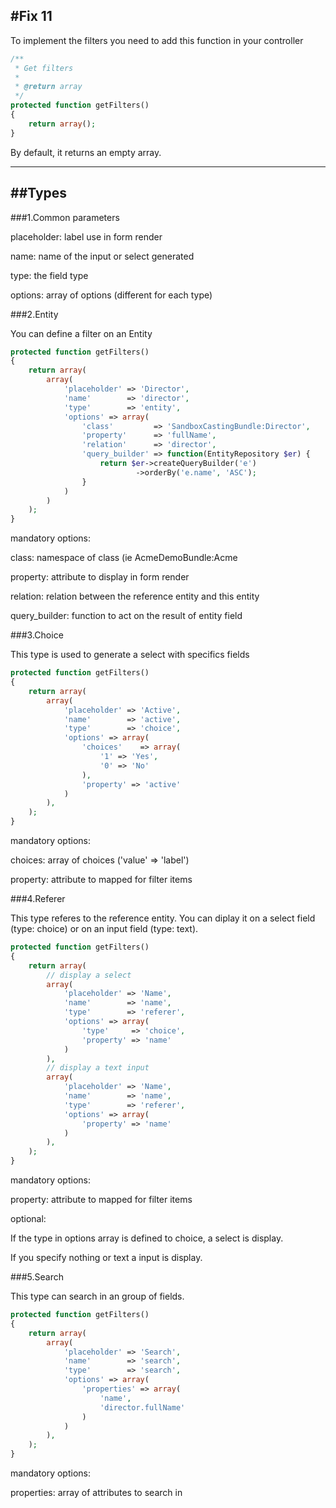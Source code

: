 #Fix 11
---

To implement the filters you need to add this function in your controller
```php
/**
 * Get filters
 *
 * @return array
 */
protected function getFilters()
{
    return array();
}
```
By default, it returns an empty array.

---
##Types
---
###1.Common parameters

placeholder: label use in form render

name: name of the input or select generated

type: the field type

options: array of options (different for each type)

###2.Entity

You can define a filter on an Entity

```php
protected function getFilters()
{
    return array(
        array(
            'placeholder' => 'Director',
            'name'        => 'director',
            'type'        => 'entity',
            'options' => array(
                'class'         => 'SandboxCastingBundle:Director',
                'property'      => 'fullName',
                'relation'      => 'director',
                'query_builder' => function(EntityRepository $er) {
                    return $er->createQueryBuilder('e')
                            ->orderBy('e.name', 'ASC');
                }
            )
        )
    );
}
```

mandatory options:

class: namespace of class (ie AcmeDemoBundle:Acme

property: attribute to display in form render

relation: relation between the reference entity and this entity

query_builder: function to act on the result of entity field

###3.Choice

This type is used to generate a select with specifics fields

```php
protected function getFilters()
{
    return array(
        array(
            'placeholder' => 'Active',
            'name'        => 'active',
            'type'        => 'choice',
            'options' => array(
                'choices'    => array(
                    '1' => 'Yes',
                    '0' => 'No'
                ),
                'property' => 'active'
            )
        ),
    );
}
```

mandatory options:

choices: array of choices ('value' => 'label')

property: attribute to mapped for filter items


###4.Referer

This type referes to the reference entity.
You can diplay it on a select field (type: choice) or on an input field (type: text).


```php
protected function getFilters()
{
    return array(
        // display a select
        array(
            'placeholder' => 'Name',
            'name'        => 'name',
            'type'        => 'referer',
            'options' => array(
                'type'     => 'choice',
                'property' => 'name'
            )
        ),
        // display a text input
        array(
            'placeholder' => 'Name',
            'name'        => 'name',
            'type'        => 'referer',
            'options' => array(
                'property' => 'name'
            )
        ),
    );
}
```
mandatory options:

property: attribute to mapped for filter items

optional:

If the type in options array is defined to choice, a select is display.

If you specify nothing or text a input is display.

###5.Search

This type can search in an group of fields.



```php
protected function getFilters()
{
    return array(
        array(
            'placeholder' => 'Search',
            'name'        => 'search',
            'type'        => 'search',
            'options' => array(
                'properties' => array(
                    'name',
                    'director.fullName'
                )
            )
        ),
    );
}
```
mandatory options:

properties: array of attributes to search in
